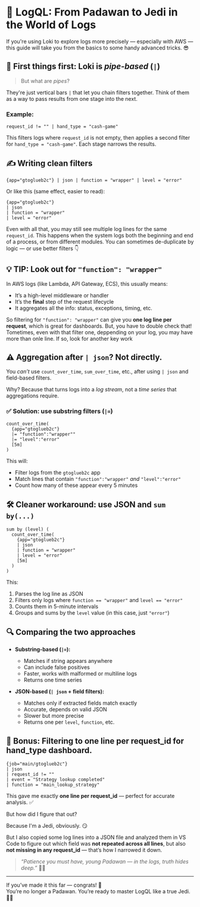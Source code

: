 # 🚀 LogQL: From Padawan to Jedi in the World of Logs

If you're using Loki to explore logs more precisely — especially with AWS — this guide will take you from the basics to some handy advanced tricks. 😎

## 🧪 First things first: Loki is *pipe-based* (`|`)

> But what are *pipes*?

They're just vertical bars `|` that let you chain filters together. Think of them as a way to pass results from one stage into the next.

### Example:

```logql
request_id != "" | hand_type = "cash-game"
```

This filters logs where `request_id` is not empty, then applies a second filter for `hand_type = "cash-game"`. Each stage narrows the results.

## ✍️ Writing clean filters

```logql
{app="gtoglueb2c"} | json | function = "wrapper" | level = "error"
```

Or like this (same effect, easier to read):

```logql
{app="gtoglueb2c"} 
| json 
| function = "wrapper" 
| level = "error"
```

Even with all that, you may still see multiple log lines for the same `request_id`. This happens when the system logs both the beginning and end of a process, or from different modules. You can sometimes de-duplicate by logic — or use better filters 👇

## 💡 TIP: Look out for `"function": "wrapper"`

In AWS logs (like Lambda, API Gateway, ECS), this usually means:

- It’s a high-level middleware or handler
- It’s the **final** step of the request lifecycle
- It aggregates all the info: status, exceptions, timing, etc.

So filtering for `"function": "wrapper"` can give you **one log line per request**, which is great for dashboards. But, you have to double check that! Tometimes, even with that filter one, deppending on your log, you may have more than onle line. If so, look for another key work

## ⚠️ Aggregation after `| json`? Not directly.

You *can’t* use `count_over_time`, `sum_over_time`, etc., after using `| json` and field-based filters.

Why? Because that turns logs into a *log stream*, not a *time series* that aggregations require.

### ✅ Solution: use substring filters (`|=`)

```logql
count_over_time( 
  {app="gtoglueb2c"} 
  |= "function":"wrapper"" 
  |= "level":"error" 
  [5m]
)
```

This will:

- Filter logs from the `gtoglueb2c` app
- Match lines that contain `"function":"wrapper"` *and* `"level":"error"`
- Count how many of these appear every 5 minutes

## 🛠️ Cleaner workaround: use JSON and `sum by(...)`

```logql
sum by (level) (
  count_over_time(
    {app="gtoglueb2c"}
    | json
    | function = "wrapper"
    | level = "error"
    [5m]
  )
)
```

This:

1. Parses the log line as JSON
2. Filters only logs where `function == "wrapper"` and `level == "error"`
3. Counts them in 5-minute intervals
4. Groups and sums by the `level` value (in this case, just `"error"`)

## 🔍 Comparing the two approaches

- **Substring-based (`|=`):**
  - Matches if string appears anywhere
  - Can include false positives
  - Faster, works with malformed or multiline logs
  - Returns one time series

- **JSON-based (`| json` + field filters):**
  - Matches only if extracted fields match exactly
  - Accurate, depends on valid JSON
  - Slower but more precise
  - Returns one per `level`, `function`, etc.

## 🌟 Bonus: Filtering to one line per request_id for hand_type dashboard.

```logql
{job="main/gtoglueb2c"} 
| json
| request_id != "" 
| event = "Strategy lookup completed" 
| function = "main_lookup_strategy"
```
This gave me exactly **one line per request_id** — perfect for accurate analysis. ✅

But how did I figure that out?

Because I'm a Jedi, obviously. 😏

But I also copied some log lines into a JSON file and analyzed them in VS Code to figure out which field was **not repeated across all lines**, but also **not missing in any request_id** — that’s how I narrowed it down.

> *“Patience you must have, young Padawan — in the logs, truth hides deep.”* 🧙‍♂️
---

If you’ve made it this far — congrats! 🎉  
You’re no longer a Padawan. You’re ready to master LogQL like a true Jedi. 🧙‍♂️
